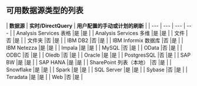 ## <a name="list-of-available-data-source-types"></a>可用数据源类型的列表

| **数据源** | **实时/DirectQuery** | **用户配置的手动或计划的刷新** |
| --- | --- | --- | --- |
| Analysis Services 表格 |是 |是 |
| Analysis Services 多维 |是 |是 |
| 文件 |否 |是 |
| 文件夹 |否 |是 |
| IBM DB2 |否 |是 |
| IBM Informix 数据库 |否 |是 |
| IBM Netezza |是 |是 |
| Impala |是 |是 |
| MySQL |否 |是 |
| OData |否 |是 |
| ODBC |否 |是 |
| Oledb |否 |是 |
| Oracle |是 |是 |
| PostgresSQL |否 |是 |
| SAP BW |是 |是 |
| SAP HANA |是 |是 |
| SharePoint 列表（本地） |否 |是 |
| Snowflake |是 |是 |
| Spark |是 |是 |
| SQL Server |是 |是 |
| Sybase |否 |是 |
| Teradata |是 |是 |
| Web |否 |是 |


